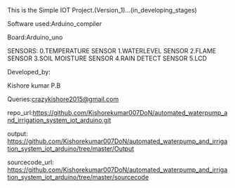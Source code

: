 This is the Simple IOT Project.(Version_1)...(in_developing_stages)


Software used:Arduino_compiler

Board:Arduino_uno

SENSORS:    0.TEMPERATURE SENSOR
            1.WATERLEVEL SENSOR
            2.FLAME SENSOR
            3.SOIL MOISTURE SENSOR
            4.RAIN DETECT SENSOR
            5.LCD 

Developed_by:

Kishore kumar P.B

Queries:crazykishore2015@gmail.com

repo_url:https://github.com/Kishorekumar007DoN/automated_waterpump_and_irrigation_system_iot_arduino.git


output: https://github.com/Kishorekumar007DoN/automated_waterpump_and_irrigation_system_iot_arduino/tree/master/Output

sourcecode_url: https://github.com/Kishorekumar007DoN/automated_waterpump_and_irrigation_system_iot_arduino/tree/master/sourcecode



